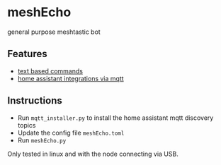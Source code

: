 # meshEcho

general purpose meshtastic bot

## Features
- [text based commands](cmd/README.md)
- [home assistant integrations via mqtt](subscriber/README.md)

## Instructions

- Run `mqtt_installer.py` to install the home assistant mqtt discovery topics
- Update the config file `meshEcho.toml`
- Run `meshEcho.py`

Only tested in linux and with the node connecting via USB.
